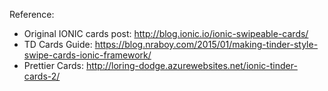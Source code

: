 Reference:

* Original IONIC cards post: http://blog.ionic.io/ionic-swipeable-cards/
* TD Cards Guide: https://blog.nraboy.com/2015/01/making-tinder-style-swipe-cards-ionic-framework/
* Prettier Cards: http://loring-dodge.azurewebsites.net/ionic-tinder-cards-2/
